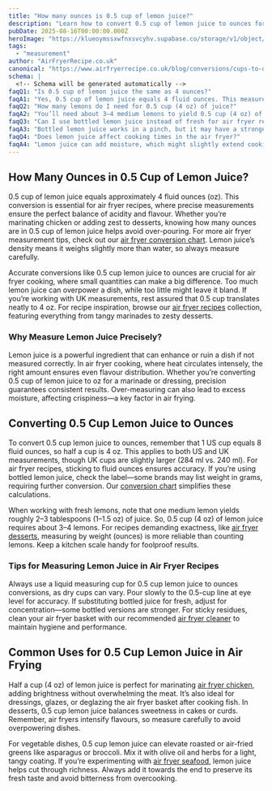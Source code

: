 ```yaml
---
title: "How many ounces is 0.5 cup of lemon juice?"
description: "Learn how to convert 0.5 cup of lemon juice to ounces for precise air fryer recipes. Get accurate measurements in seconds!"
pubDate: 2025-08-16T00:00:00.000Z
heroImage: "https://klueoymssxwfnxsvcyhv.supabase.co/storage/v1/object/public/Shmucket/how-many-ounces-is-half-cup-lemon-juice.webp"
tags:
  - "measurement"
author: "AirFryerRecipe.co.uk"
canonical: "https://www.airfryerrecipe.co.uk/blog/conversions/cups-to-ounces/how-many-ounces-is-half-cup-lemon-juice"
schema: |
  <!-- Schema will be generated automatically -->
faqQ1: "Is 0.5 cup of lemon juice the same as 4 ounces?"
faqA1: "Yes, 0.5 cup of lemon juice equals 4 fluid ounces. This measurement is consistent for both US and UK recipes, though UK cups are slightly larger by volume. For air fryer cooking, using fluid ounces ensures precision, especially in marinades or dressings where balance is key."
faqQ2: "How many lemons do I need for 0.5 cup (4 oz) of juice?"
faqA2: "You’ll need about 3–4 medium lemons to yield 0.5 cup (4 oz) of juice. Each lemon typically provides 1–1.5 ounces. For accuracy, use a juicer and measure with a liquid cup rather than relying solely on lemon count, as size and ripeness affect yield."
faqQ3: "Can I use bottled lemon juice instead of fresh for air fryer recipes?"
faqA3: "Bottled lemon juice works in a pinch, but it may have a stronger or more concentrated flavour. If substituting, start with slightly less than 0.5 cup (about 3.5 oz) and adjust to taste. Fresh juice is preferred for its brightness, especially in dishes like air-fried seafood or dressings."
faqQ4: "Does lemon juice affect cooking times in the air fryer?"
faqA4: "Lemon juice can add moisture, which might slightly extend cooking times for crispy foods. For best results, pat marinated items dry before air frying or add lemon juice later in the process. In desserts, it’s usually mixed into batters, so timing remains unchanged."
---
```

<h2>How Many Ounces in 0.5 Cup of Lemon Juice?</h2>  
<p>0.5 cup of lemon juice equals approximately 4 fluid ounces (oz). This conversion is essential for air fryer recipes, where precise measurements ensure the perfect balance of acidity and flavour. Whether you’re marinating chicken or adding zest to desserts, knowing how many ounces are in 0.5 cup of lemon juice helps avoid over-pouring. For more air fryer measurement tips, check out our <a href=https://www.airfryerrecipe.co.uk/air-fryer-conversion-chart>air fryer conversion chart</a>. Lemon juice’s density means it weighs slightly more than water, so always measure carefully.</p>  

<p>Accurate conversions like 0.5 cup lemon juice to ounces are crucial for air fryer cooking, where small quantities can make a big difference. Too much lemon juice can overpower a dish, while too little might leave it bland. If you’re working with UK measurements, rest assured that 0.5 cup translates neatly to 4 oz. For recipe inspiration, browse our <a href=https://www.airfryerrecipe.co.uk/recipes>air fryer recipes</a> collection, featuring everything from tangy marinades to zesty desserts.</p>  

<h3>Why Measure Lemon Juice Precisely?</h3>  
<p>Lemon juice is a powerful ingredient that can enhance or ruin a dish if not measured correctly. In air fryer cooking, where heat circulates intensely, the right amount ensures even flavour distribution. Whether you’re converting 0.5 cup of lemon juice to oz for a marinade or dressing, precision guarantees consistent results. Over-measuring can also lead to excess moisture, affecting crispiness—a key factor in air frying.</p>  

<h2>Converting 0.5 Cup Lemon Juice to Ounces</h2>  
<p>To convert 0.5 cup lemon juice to ounces, remember that 1 US cup equals 8 fluid ounces, so half a cup is 4 oz. This applies to both US and UK measurements, though UK cups are slightly larger (284 ml vs. 240 ml). For air fryer recipes, sticking to fluid ounces ensures accuracy. If you’re using bottled lemon juice, check the label—some brands may list weight in grams, requiring further conversion. Our <a href=https://www.airfryerrecipe.co.uk/air-fryer-conversion-chart>conversion chart</a> simplifies these calculations.</p>  

<p>When working with fresh lemons, note that one medium lemon yields roughly 2–3 tablespoons (1–1.5 oz) of juice. So, 0.5 cup (4 oz) of lemon juice requires about 3–4 lemons. For recipes demanding exactness, like <a href=https://www.airfryerrecipe.co.uk/recipe-category/dessert>air fryer desserts</a>, measuring by weight (ounces) is more reliable than counting lemons. Keep a kitchen scale handy for foolproof results.</p>  

<h3>Tips for Measuring Lemon Juice in Air Fryer Recipes</h3>  
<p>Always use a liquid measuring cup for 0.5 cup lemon juice to ounces conversions, as dry cups can vary. Pour slowly to the 0.5-cup line at eye level for accuracy. If substituting bottled juice for fresh, adjust for concentration—some bottled versions are stronger. For sticky residues, clean your air fryer basket with our recommended <a href=https://www.airfryerrecipe.co.uk/air-fryer-cleaner>air fryer cleaner</a> to maintain hygiene and performance.</p>  

<h2>Common Uses for 0.5 Cup Lemon Juice in Air Frying</h2>  
<p>Half a cup (4 oz) of lemon juice is perfect for marinating <a href=https://www.airfryerrecipe.co.uk/recipe-category/chicken>air fryer chicken</a>, adding brightness without overwhelming the meat. It’s also ideal for dressings, glazes, or deglazing the air fryer basket after cooking fish. In desserts, 0.5 cup lemon juice balances sweetness in cakes or curds. Remember, air fryers intensify flavours, so measure carefully to avoid overpowering dishes.</p>  

<p>For vegetable dishes, 0.5 cup lemon juice can elevate roasted or air-fried greens like asparagus or broccoli. Mix it with olive oil and herbs for a light, tangy coating. If you’re experimenting with <a href=https://www.airfryerrecipe.co.uk/recipe-category/seafood>air fryer seafood</a>, lemon juice helps cut through richness. Always add it towards the end to preserve its fresh taste and avoid bitterness from overcooking.</p>
